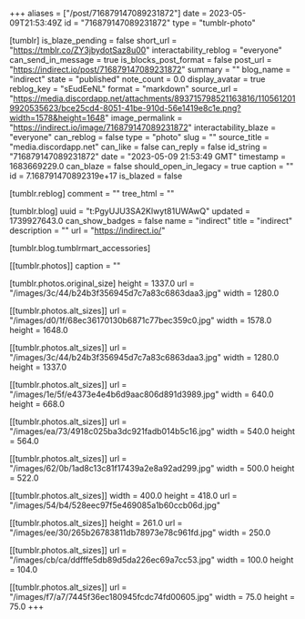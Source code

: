 +++
aliases = ["/post/716879147089231872"]
date = 2023-05-09T21:53:49Z
id = "716879147089231872"
type = "tumblr-photo"

[tumblr]
is_blaze_pending = false
short_url = "https://tmblr.co/ZY3jbydotSaz8u00"
interactability_reblog = "everyone"
can_send_in_message = true
is_blocks_post_format = false
post_url = "https://indirect.io/post/716879147089231872"
summary = ""
blog_name = "indirect"
state = "published"
note_count = 0.0
display_avatar = true
reblog_key = "sEudEeNL"
format = "markdown"
source_url = "https://media.discordapp.net/attachments/893715798521163816/1105612019920535623/bce25cd4-8051-41be-910d-56e1419e8c1e.png?width=1578&height=1648"
image_permalink = "https://indirect.io/image/716879147089231872"
interactability_blaze = "everyone"
can_reblog = false
type = "photo"
slug = ""
source_title = "media.discordapp.net"
can_like = false
can_reply = false
id_string = "716879147089231872"
date = "2023-05-09 21:53:49 GMT"
timestamp = 1683669229.0
can_blaze = false
should_open_in_legacy = true
caption = ""
id = 7.168791470892319e+17
is_blazed = false

[tumblr.reblog]
comment = ""
tree_html = ""

[tumblr.blog]
uuid = "t:PgyUJU3SA2Klwyt81UWAwQ"
updated = 1739927643.0
can_show_badges = false
name = "indirect"
title = "indirect"
description = ""
url = "https://indirect.io/"

[tumblr.blog.tumblrmart_accessories]

[[tumblr.photos]]
caption = ""

[tumblr.photos.original_size]
height = 1337.0
url = "/images/3c/44/b24b3f356945d7c7a83c6863daa3.jpg"
width = 1280.0

[[tumblr.photos.alt_sizes]]
url = "/images/d0/1f/68ec36170130b6871c77bec359c0.jpg"
width = 1578.0
height = 1648.0

[[tumblr.photos.alt_sizes]]
url = "/images/3c/44/b24b3f356945d7c7a83c6863daa3.jpg"
width = 1280.0
height = 1337.0

[[tumblr.photos.alt_sizes]]
url = "/images/1e/5f/e4373e4e4b6d9aac806d891d3989.jpg"
width = 640.0
height = 668.0

[[tumblr.photos.alt_sizes]]
url = "/images/ea/73/4918c025ba3dc921fadb014b5c16.jpg"
width = 540.0
height = 564.0

[[tumblr.photos.alt_sizes]]
url = "/images/62/0b/1ad8c13c81f17439a2e8a92ad299.jpg"
width = 500.0
height = 522.0

[[tumblr.photos.alt_sizes]]
width = 400.0
height = 418.0
url = "/images/54/b4/528eec97f5e469085a1b60ccb06d.jpg"

[[tumblr.photos.alt_sizes]]
height = 261.0
url = "/images/ee/30/265b26783811db78973e78c961fd.jpg"
width = 250.0

[[tumblr.photos.alt_sizes]]
url = "/images/cb/ca/ddfffe5db89d5da226ec69a7cc53.jpg"
width = 100.0
height = 104.0

[[tumblr.photos.alt_sizes]]
url = "/images/f7/a7/7445f36ec180945fcdc74fd00605.jpg"
width = 75.0
height = 75.0
+++
